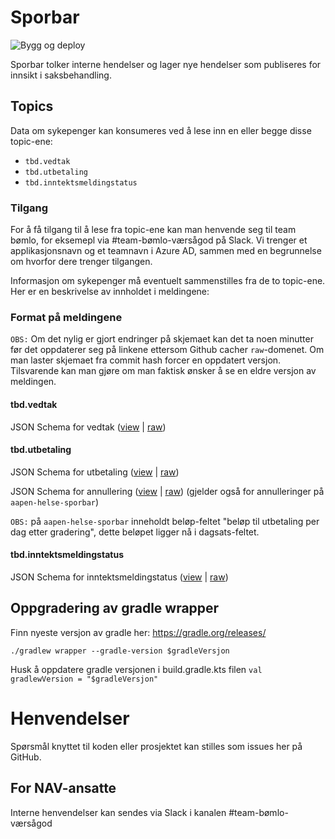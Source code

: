 # Sporbar

![Bygg og deploy](https://github.com/navikt/helse-sporbar/workflows/Bygg%20og%20deploy/badge.svg)

Sporbar tolker interne hendelser og lager nye hendelser som publiseres for innsikt i saksbehandling.

## Topics

Data om sykepenger kan konsumeres ved å lese inn en eller begge disse topic-ene:

* `tbd.vedtak`
* `tbd.utbetaling`
* `tbd.inntektsmeldingstatus`

### Tilgang

For å få tilgang til å lese fra topic-ene kan man henvende seg til team bømlo, for eksemepl via #team-bømlo-værsågod på
Slack. Vi trenger et applikasjonsnavn og et teamnavn i Azure AD, sammen med en begrunnelse om hvorfor dere trenger
tilgangen.

Informasjon om sykepenger må eventuelt sammenstilles fra de to topic-ene. Her er en beskrivelse av innholdet i
meldingene:

### Format på meldingene

`OBS:` Om det nylig er gjort endringer på skjemaet kan det ta noen minutter før det oppdaterer seg på linkene ettersom Github cacher `raw`-domenet. Om man laster skjemaet fra commit hash forcer en oppdatert versjon. Tilsvarende kan man gjøre om man faktisk ønsker å se en eldre versjon av meldingen.

#### tbd.vedtak

JSON Schema for vedtak ([view](https://json-schema.app/view/%23?url=https%3A%2F%2Fraw.githubusercontent.com%2Fnavikt%2Fhelse-sporbar%2Fmaster%2Fsrc%2Ftest%2Fresources%2Fjson-schema%2Ftbd.vedtak__fattet.json) | [raw](src/test/resources/json-schema/tbd.vedtak__fattet.json))

#### tbd.utbetaling

JSON Schema for utbetaling ([view](https://json-schema.app/view/%23?url=https%3A%2F%2Fraw.githubusercontent.com%2Fnavikt%2Fhelse-sporbar%2Fmaster%2Fsrc%2Ftest%2Fresources%2Fjson-schema%2Ftbd.utbetaling.json) | [raw](src/test/resources/json-schema/tbd.utbetaling.json))

JSON Schema for annullering ([view](https://json-schema.app/view/%23?url=https%3A%2F%2Fraw.githubusercontent.com%2Fnavikt%2Fhelse-sporbar%2Fmaster%2Fsrc%2Ftest%2Fresources%2Fjson-schema%2Ftbd.utbetaling__annullering.json) | [raw](src/test/resources/json-schema/tbd.utbetaling__annullering.json)) (gjelder også for annulleringer på `aapen-helse-sporbar`)

`OBS:` på `aapen-helse-sporbar` inneholdt beløp-feltet "beløp til utbetaling per dag etter gradering", dette beløpet ligger nå i dagsats-feltet.

#### tbd.inntektsmeldingstatus

JSON Schema for inntektsmeldingstatus ([view](https://json-schema.app/view/%23?url=https%3A%2F%2Fraw.githubusercontent.com%2Fnavikt%2Fhelse-sporbar%2Fmaster%2Fsrc%2Ftest%2Fresources%2Fjson-schema%2Ftbd.inntektsmeldingstatus.json) | [raw](src/test/resources/json-schema/tbd.inntektsmeldingstatus.json))

## Oppgradering av gradle wrapper
Finn nyeste versjon av gradle her: https://gradle.org/releases/

```./gradlew wrapper --gradle-version $gradleVersjon```

Husk å oppdatere gradle versjonen i build.gradle.kts filen
```val gradlewVersion = "$gradleVersjon"```

# Henvendelser

Spørsmål knyttet til koden eller prosjektet kan stilles som issues her på GitHub.

## For NAV-ansatte

Interne henvendelser kan sendes via Slack i kanalen #team-bømlo-værsågod
